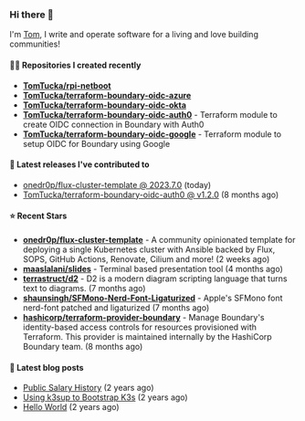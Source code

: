 ### Hi there 👋

I'm [Tom](https://tomwithers.dev), I write and operate software for a living and love building communities! 

#### 👨‍💻 Repositories I created recently
- **[TomTucka/rpi-netboot](https://github.com/TomTucka/rpi-netboot)**
- **[TomTucka/terraform-boundary-oidc-azure](https://github.com/TomTucka/terraform-boundary-oidc-azure)**
- **[TomTucka/terraform-boundary-oidc-okta](https://github.com/TomTucka/terraform-boundary-oidc-okta)**
- **[TomTucka/terraform-boundary-oidc-auth0](https://github.com/TomTucka/terraform-boundary-oidc-auth0)** - Terraform module to create OIDC connection in Boundary with Auth0
- **[TomTucka/terraform-boundary-oidc-google](https://github.com/TomTucka/terraform-boundary-oidc-google)** - Terraform module to setup OIDC for Boundary using Google

#### 🚀 Latest releases I've contributed to


- [onedr0p/flux-cluster-template @ 2023.7.0](https://github.com/onedr0p/flux-cluster-template/releases/tag/2023.7.0) (today)
- [TomTucka/terraform-boundary-oidc-auth0 @ v1.2.0](https://github.com/TomTucka/terraform-boundary-oidc-auth0/releases/tag/v1.2.0) (8 months ago)

#### ⭐ Recent Stars


- **[onedr0p/flux-cluster-template](https://github.com/onedr0p/flux-cluster-template)** - A community opinionated template for deploying a single Kubernetes cluster with Ansible backed by Flux, SOPS, GitHub Actions, Renovate, Cilium and more! (2 weeks ago)
- **[maaslalani/slides](https://github.com/maaslalani/slides)** - Terminal based presentation tool (4 months ago)
- **[terrastruct/d2](https://github.com/terrastruct/d2)** - D2 is a modern diagram scripting language that turns text to diagrams. (7 months ago)
- **[shaunsingh/SFMono-Nerd-Font-Ligaturized](https://github.com/shaunsingh/SFMono-Nerd-Font-Ligaturized)** - Apple&#39;s SFMono font nerd-font patched and ligaturized  (7 months ago)
- **[hashicorp/terraform-provider-boundary](https://github.com/hashicorp/terraform-provider-boundary)** - Manage Boundary&#39;s identity-based access controls for resources provisioned with Terraform. This provider is maintained internally by the HashiCorp Boundary team. (8 months ago)

#### 📄 Latest blog posts
- [Public Salary History](https://tomwithers.dev/posts/public-salary-history/) (2 years ago)
- [Using k3sup to Bootstrap K3s](https://tomwithers.dev/posts/k3s-bootstrap/) (2 years ago)
- [Hello World](https://tomwithers.dev/posts/hello-world/) (2 years ago)
